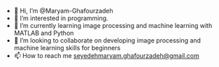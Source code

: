 - 👋 Hi, I’m @Maryam-Ghafourzadeh
- 👀 I’m interested in programming.
- 🌱 I’m currently learning image processing and machine learning with MATLAB and Python
- 💞️ I’m looking to collaborate on developing image processing and machine learning skills for beginners
- 📫 How to reach me seyedehmaryam.ghafourzadeh@gmail.com

<!---
Maryam-Ghafourzadeh/Maryam-Ghafourzadeh is a ✨ special ✨ repository because its `README.md` (this file) appears on your GitHub profile.
You can click the Preview link to take a look at your changes.
--->
